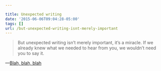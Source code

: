 ```yaml
---

title: Unexpected writing
date: '2015-06-06T09:04:28-05:00'
tags: []
url: /but-unexpected-writing-isnt-merely-important
---
```

<blockquote>But unexpected writing isn&rsquo;t merely important, it&rsquo;s a miracle. If we already knew what we needed to hear from you, we wouldn&rsquo;t need you to say it.</blockquote>&#8212;<a href="http://sethgodin.typepad.com/seths_blog/2015/06/blah-blah-blah.html##But+unexpected+writing+isn%27t+merely+important%2C+it%27s+a+miracle.+If+we+already+knew+what+we+needed+to+hear+from+you%2C+we+wouldn%27t+need+you+to+say+it." target="_blank">Blah, blah, blah</a>
